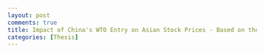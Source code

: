 ```yaml
---
layout: post
comments: true
title: Impact of China's WTO Entry on Asian Stock Prices - Based on the VAR-EGARCH Model
categories: [Thesis]
---
```


<object type="application/pdf" data="https://kyjmath.github.io/姜荣镇 毕业论文.pdf" width="850" height="1000">
<param name="src" value="https://kyjmath.github.io/姜荣镇 毕业论文.pdf">
</object>
